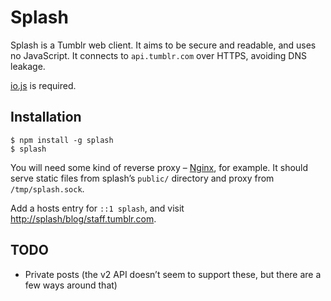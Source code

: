 Splash
======

Splash is a Tumblr web client. It aims to be secure and readable, and uses
no JavaScript. It connects to `api.tumblr.com` over HTTPS, avoiding DNS leakage.

[io.js][] is required.


Installation
------------

```shellsession
$ npm install -g splash
$ splash
```

You will need some kind of reverse proxy – [Nginx][], for example.
It should serve static files from splash’s `public/` directory and proxy from
`/tmp/splash.sock`.

Add a hosts entry for `::1 splash`, and visit
<http://splash/blog/staff.tumblr.com>.


TODO
----

 - Private posts (the v2 API doesn’t seem to support these, but there are a few
   ways around that)


  [io.js]: https://iojs.org/
  [Nginx]: http://nginx.org/
